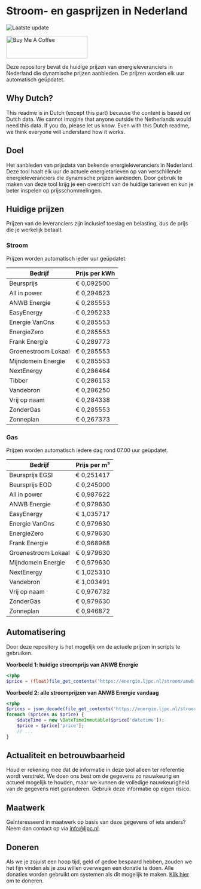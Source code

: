 # Stroom- en gasprijzen in Nederland

![Laatste update](https://img.shields.io/badge/laatste%20update-2023--05--26%2023%3A00%20CET-brightgreen)

<a href="https://www.buymeacoffee.com/Lars-" target="_blank"><img src="https://cdn.buymeacoffee.com/buttons/v2/default-orange.png" alt="Buy Me A Coffee" height="60" style="height: 60px !important;width: 217px !important;" ></a>

Deze repository bevat de huidige prijzen van energieleveranciers in Nederland die dynamische prijzen aanbieden. De prijzen worden elk uur automatisch geüpdatet.

## Why Dutch?

This readme is in Dutch (except this part) because the content is based on Dutch data. We cannot imagine that anyone outside the Netherlands would need this data. If you do, please let us know. Even with this Dutch readme, we think
everyone will understand how it works.

## Doel

Het aanbieden van prijsdata van bekende energieleveranciers in Nederland. Deze tool haalt elk uur de actuele energietarieven op van verschillende energieleveranciers die dynamische prijzen aanbieden. Door gebruik te maken van deze tool
krijg je een overzicht van de huidige tarieven en kun je beter inspelen op prijsschommelingen.

## Huidige prijzen

Prijzen van de leveranciers zijn inclusief toeslag en belasting, dus de prijs die je werkelijk betaalt.

### Stroom

Prijzen worden automatisch ieder uur geüpdatet.

 Bedrijf | Prijs per kWh 
---------|---------------
Beursprijs | € 0,092500
All in power | € 0,294623
ANWB Energie | € 0,285553
EasyEnergy | € 0,295233
Energie VanOns | € 0,285553
EnergieZero | € 0,285553
Frank Energie | € 0,289773
Groenestroom Lokaal | € 0,285553
Mijndomein Energie | € 0,285553
NextEnergy | € 0,286464
Tibber | € 0,286153
Vandebron | € 0,286250
Vrij op naam | € 0,284338
ZonderGas | € 0,285553
Zonneplan | € 0,267373


### Gas

Prijzen worden automatisch iedere dag rond 07.00 uur geüpdatet.

 Bedrijf | Prijs per m³ 
---------|--------------
Beursprijs EGSI | € 0,251417
Beursprijs EOD | € 0,245000
All in power | € 0,987622
ANWB Energie | € 0,979630
EasyEnergy | € 1,035717
Energie VanOns | € 0,979630
EnergieZero | € 0,979630
Frank Energie | € 0,968968
Groenestroom Lokaal | € 0,979630
Mijndomein Energie | € 0,979630
NextEnergy | € 1,025310
Vandebron | € 1,003491
Vrij op naam | € 0,976732
ZonderGas | € 0,979630
Zonneplan | € 0,946872


## Automatisering

Door deze repository is het mogelijk om de actuele prijzen in scripts te gebruiken.

**Voorbeeld 1: huidige stroomprijs van ANWB Energie**

```php
<?php
$price = (float)file_get_contents('https://energie.ljpc.nl/stroom/anwb-energie-nu.txt');

```

**Voorbeeld 2: alle stroomprijzen van ANWB Energie vandaag**

```php
<?php
$prices = json_decode(file_get_contents('https://energie.ljpc.nl/stroom/all-in-power-vandaag.json'),true);
foreach ($prices as $price) {
    $dateTime = new \DateTimeImmutable($price['datetime']);
    $price = $price['price'];
    // ...
}
```

## Actualiteit en betrouwbaarheid

Houd er rekening mee dat de informatie in deze tool alleen ter referentie wordt verstrekt. We doen ons best om de gegevens zo nauwkeurig en actueel mogelijk te houden, maar we kunnen de volledige nauwkeurigheid van de gegevens niet
garanderen. Gebruik deze informatie op eigen risico.

## Maatwerk

Geïnteresseerd in maatwerk op basis van deze gegevens of iets anders? Neem dan contact op
via [info@ljpc.nl](mailto:info@ljpc.nl?subject=Energie%20prijzen).

## Doneren

Als we je zojuist een hoop tijd, geld of gedoe bespaard hebben, zouden we het fijn vinden als je zou willen overwegen een
donatie te doen. Alle donaties worden gebruikt om systemen als dit mogelijk te
maken. [Klik hier](https://www.buymeacoffee.com/Lars-) om te doneren.
